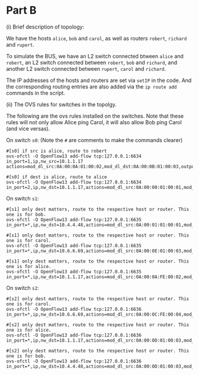 # Part B

(i) Brief description of topology:

We have the hosts `alice`, `bob` and `carol`, as well as routers `robert`, `richard` and `rupert`.

To simulate the BUS, we have an L2 switch connected btween `alice` and `robert`, an L2 switch connected between `robert`, `bob` and `richard`, and another L2 switch connected between `rupert`, `carol` and `richard`.

The IP addresses of the hosts and routers are set via `setIP` in the code. And the corresponding routing entries are also added via the `ip route add` commands in the script.


(ii) The OVS rules for switches in the topolgy.

The following are the ovs rules installed on the switches. Note that these rules will not only allow Alice ping Carol, it will also allow Bob ping Carol (and vice versas). 

On switch `s0`:
(Note the `#` are comments to make the commands clearer)
```
#[s0] if src is alice, route to robert
ovs-ofctl -O OpenFlow13 add-flow tcp:127.0.0.1:6634 in_port=1,ip,nw_src=10.1.1.17 actions=mod_dl_src:0A:00:0A:01:00:02,mod_dl_dst:0A:00:0B:01:00:03,output=2

#[s0] if dest is alice, route to alice
ovs-ofctl -O OpenFlow13 add-flow tcp:127.0.0.1:6634 in_port=2,ip,nw_dst=10.1.1.17,actions=mod_dl_src:0A:00:00:01:00:01,mod_dl_dst:0A:00:00:02:00:00,output=1
```

On switch `s1`:
```
#[s1] only dest matters, route to the respective host or router. This one is for bob.
ovs-ofctl -O OpenFlow13 add-flow tcp:127.0.0.1:6635 in_port=*,ip,nw_dst=10.4.4.48,actions=mod_dl_src:0A:00:01:01:00:01,mod_dl_dst:0A:00:01:02:00:00,output=1

#[s1] only dest matters, route to the respective host or router. This one is for carol.
ovs-ofctl -O OpenFlow13 add-flow tcp:127.0.0.1:6635 in_port=*,ip,nw_dst=10.6.6.69,actions=mod_dl_src:0A:00:0E:01:00:03,mod_dl_dst:0A:00:02:01:00:01,output=3

#[s1] only dest matters, route to the respective host or router. This one is for alice.
ovs-ofctl -O OpenFlow13 add-flow tcp:127.0.0.1:6635 in_port=*,ip,nw_dst=10.1.1.17,actions=mod_dl_src:0A:00:0A:FE:00:02,mod_dl_dst:0A:00:0C:01:00:03,output=2
``` 

On switch `s2`:
```
#[s2] only dest matters, route to the respective host or router. This one is for carol.
ovs-ofctl -O OpenFlow13 add-flow tcp:127.0.0.1:6636 in_port=*,ip,nw_dst=10.6.6.69,actions=mod_dl_src:0A:00:0C:FE:00:04,mod_dl_dst:0A:00:03:02:00:00,output=1

#[s2] only dest matters, route to the respective host or router. This one is for alice.
ovs-ofctl -O OpenFlow13 add-flow tcp:127.0.0.1:6636 in_port=*,ip,nw_dst=10.1.1.17,actions=mod_dl_src:0A:00:0D:01:00:03,mod_dl_dst:0A:00:0B:FE:00:02,output=2

#[s2] only dest matters, route to the respective host or router. This one is for bob.
ovs-ofctl -O OpenFlow13 add-flow tcp:127.0.0.1:6636 in_port=*,ip,nw_dst=10.4.4.48,actions=mod_dl_src:0A:00:0D:01:00:03,mod_dl_dst:0A:00:0B:FE:00:02,output=2
```